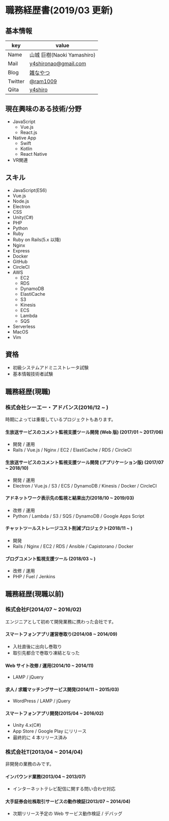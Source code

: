 # 職務経歴書(2019/03 更新)
## 基本情報
|key|value|
|---|-----|
|Name|山城 巨樹(Naoki Yamashiro)|
|Mail|y4shironao@gmail.com|
|Blog|[雑なやつ](http://ram.hatenablog.jp/)|
|Twitter|[@ram1009](https://twitter.com/ram1009)|
|Qiita|[y4shiro](http://qiita.com/y4shiro)|

## 現在興味のある技術/分野
- JavaScript
  - Vue.js
  - React.js
- Native App
  - Swift
  - Kotlin
  - React Native
- VR関連

## スキル
- JavaScript(ES6)
- Vue.js
- Node.js
- Electron
- CSS
- Unity(C#)
- PHP
- Python
- Ruby
- Ruby on Rails(5.x 以降)
- Nginx
- Express
- Docker
- GitHub
- CircleCI
- AWS
  - EC2
  - RDS
  - DynamoDB
  - ElastiCache
  - S3
  - Kinesis
  - ECS
  - Lambda
  - SQS
- Serverless
- MacOS
- Vim

## 資格
- 初級システムアドミニストレータ試験
- 基本情報技術者試験


## 職務経歴(現職)
### 株式会社シーエー・アドバンス(2016/12 ~ )
時期によっては重複しているプロジェクトもあります。

#### 生放送サービスのコメント監視支援ツール開発 (Web 版) (2017/01 ~ 2017/06)
- 開発 / 運用
- Rails / Vue.js / Nginx / EC2 / ElastiCache / RDS / CircleCI
####  生放送サービスのコメント監視支援ツール開発 (アプリケーション版) (2017/07 ~ 2018/10)
- 開発 / 運用
- Electron / Vue.js / S3 / ECS / DynamoDB / Kinesis / Docker / CircleCI
#### アドネットワーク表示先の監視と結果出力(2018/10 ~ 2019/03)
- 改修 / 運用
- Python / Lambda / S3 / SQS / DynamoDB / Google Apps Script
#### チャットツールストレージコスト削減プロジェクト(2018/11 ~ )
- 開発
- Rails / Nginx / EC2 / RDS / Ansible / Capistorano / Docker
#### ブログコメント監視支援ツール (2018/03 ~ )
- 改修 / 運用
- PHP / Fuel / Jenkins



## 職務経歴(現職以前)
### 株式会社F(2014/07 ~ 2016/02)
エンジニアとして初めて開発業務に携わった会社です。
#### スマートフォンアプリ運営巻取り(2014/08 ~ 2014/09)
- 入社直後に出向し巻取り
- 取引先都合で巻取り凍結となった
#### Web サイト改修 / 運用(2014/10 ~ 2014/11)
-  LAMP / jQuery
#### 求人 / 求職マッチングサービス開発(2014/11 ~ 2015/03)
- WordPress / LAMP / jQuery
#### スマートフォンアプリ開発(2015/04 ~ 2016/02)
- Unity 4.x(C#)
- App Store / Google Play にリリース
- 最終的に 4 本リリース済み

### 株式会社T(2013/04 ~ 2014/04)
非開発の業務のみです。
#### インバウンド業務(2013/04 ~ 2013/07)
- インターネットテレビ配信に関する問い合わせ対応
#### 大手証券会社株取引サービスの動作検証(2013/07 ~ 2014/04)
- 次期リリース予定の Web サービス動作検証 / デバッグ
